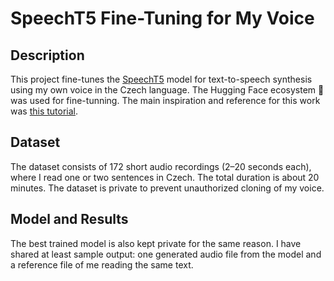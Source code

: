 # SpeechT5 Fine-Tuning for My Voice

## Description
This project fine-tunes the [SpeechT5](https://huggingface.co/microsoft/speecht5_tts) model for text-to-speech synthesis using my own voice in the Czech language. The Hugging Face ecosystem 🤗 was used for fine-tunning. The main inspiration and reference for this work was [this tutorial](https://github.com/emirhanbilgic/Turkish-TTS).

## Dataset
The dataset consists of 172 short audio recordings (2–20 seconds each), where I read one or two sentences in Czech. The total duration is about 20 minutes. The dataset is private to prevent unauthorized cloning of my voice.

## Model and Results
The best trained model is also kept private for the same reason. I have shared at least sample output: one generated audio file from the model and a reference file of me reading the same text.

